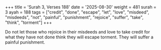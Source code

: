+++
title = 'Surah 3, Verses 188'
date = '2025-08-30'
weight = 481
surah = 3
ayah = 188
tags = ["credit", "done", "escape", "let", "love", "misdeed", "misdeeds", "not", "painful", "punishment", "rejoice", "suffer", "take", "think", "torment"]
+++

Do not let those who rejoice in their misdeeds and love to take credit for what they have not done think they will escape torment. They will suffer a painful punishment.